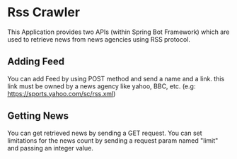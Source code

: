 # Rss Crawler
This Application provides two APIs (within Spring Bot Framework) which are used to retrieve news from news agencies using RSS protocol.
 ## Adding Feed
You can add Feed by using POST method and send a name and a link. this link must be owned by a news agency like yahoo, BBC, etc. (e.g: https://sports.yahoo.com/sc/rss.xml)

## Getting News
You can get retrieved news by sending a GET request. You can set limitations for the news count by sending a request param named "limit" and passing an integer value.
